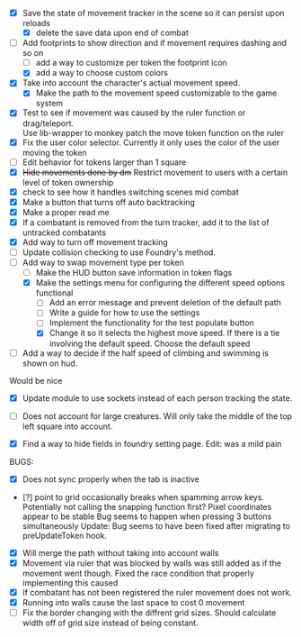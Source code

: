 

- [X]  Save the state of movement tracker in the scene so it can persist upon reloads 
    - [X] delete the save data upon end of combat 
- [ ] Add footprints to show direction and if movement requires dashing and so on 
    - [ ] add a way to customize per token the footprint icon
    - [x] add a way to choose custom colors 
- [X] Take into account the character's actual movement speed. 
    - [X] Make the path to the movement speed customizable to the game system
- [X] Test to see if movement was caused by the ruler function or drag/teleport.                        
        Use lib-wrapper to monkey patch the move token function on the ruler 
- [X] Fix the user color selector. Currently it only uses the color of the user moving the token 
- [ ] Edit behavior for tokens larger than 1 square
- [X] ~~Hide movements done by dm~~ Restrict movement to users with a certain level of token ownership 
- [X] check to see how it handles switching scenes mid combat
- [X] Make a button that turns off auto backtracking 
- [X] Make a proper read me
- [X] If a combatant is removed from the turn tracker, add it to the list of untracked combatants
- [X] Add way to turn off movement tracking 
- [ ] Update collision checking to use Foundry's method. 
- [ ] Add way to swap movement type per token
   - [ ] Make the HUD button save information in token flags
   - [X] Make the settings menu for configuring the different speed options functional
      - [ ] Add an error message and prevent deletion of the default path 
      - [ ] Write a guide for how to use the settings
      - [ ] Implement the functionality for the test populate button
      - [X] Change it so it selects the highest move speed. If there is a tie involving the default speed. Choose the default speed
- [ ] Add a way to decide if the half speed of climbing and swimming is shown on hud.  

Would be nice 
- [X] Update module to use sockets instead of each person tracking the state. 
- [ ] Does not account for large creatures. Will only take the middle of the top left square into account. 
- [X] Find a way to hide fields in foundry setting page. Edit: was a mild pain



BUGS:
- [X] Does not sync properly when the tab is inactive
- [?] point to grid occasionally breaks when spamming arrow keys. Potentially not calling the snapping function first? 
      Pixel coordinates appear to  be stable
      Bug seems to happen when pressing 3 buttons simultaneously 
      Update: Bug seems to have been fixed after migrating to preUpdateToken hook. 
- [X] Will merge the path without taking into account walls  
- [X] Movement via ruler that was blocked by walls was still added as if the movement went though. 
      Fixed the race condition that properly implementing this caused
- [X] If combatant has not been registered the ruler movement does not work.   
- [X] Running into walls cause the last space to cost 0 movement
- [ ] Fix the border changing with the diffrent grid sizes. Should calculate width off of grid size instead of being constant.